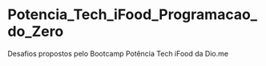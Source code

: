 # Potencia_Tech_iFood_Programacao_do_Zero
Desafios propostos pelo Bootcamp Potência Tech iFood da Dio.me
